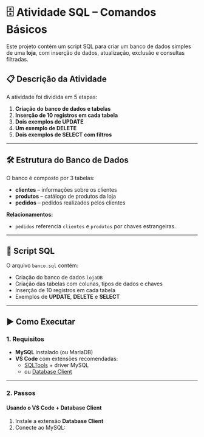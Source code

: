 # 🗄️ Atividade SQL – Comandos Básicos 

Este projeto contém um script SQL para criar um banco de dados simples de uma **loja**, com inserção de dados, atualização, exclusão e consultas filtradas.

## 📋 Descrição da Atividade

A atividade foi dividida em 5 etapas:

1. **Criação do banco de dados e tabelas**
2. **Inserção de 10 registros em cada tabela**
3. **Dois exemplos de UPDATE**
4. **Um exemplo de DELETE**
5. **Dois exemplos de SELECT com filtros**

---

## 🛠️ Estrutura do Banco de Dados

O banco é composto por 3 tabelas:

- **clientes** – informações sobre os clientes
- **produtos** – catálogo de produtos da loja
- **pedidos** – pedidos realizados pelos clientes

**Relacionamentos:**
- `pedidos` referencia `clientes` e `produtos` por chaves estrangeiras.

---

## 📂 Script SQL

O arquivo `banco.sql` contém:

- Criação do banco de dados `lojaDB`
- Criação das tabelas com colunas, tipos de dados e chaves
- Inserção de 10 registros em cada tabela
- Exemplos de **UPDATE**, **DELETE** e **SELECT**

---

## ▶️ Como Executar

### 1. Requisitos
- **MySQL** instalado (ou MariaDB)
- **VS Code** com extensões recomendadas:
  - [SQLTools](https://marketplace.visualstudio.com/items?itemName=mtxr.sqltools) + driver MySQL  
  - ou [Database Client](https://marketplace.visualstudio.com/items?itemName=cweijan.vscode-database-client2)

---

### 2. Passos

#### Usando o VS Code + Database Client
1. Instale a extensão **Database Client**
2. Conecte ao MySQL:
